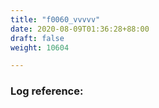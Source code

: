 ```yaml
---
title: "f0060_vvvvv"
date: 2020-08-09T01:36:28+88:00
draft: false
weight: 10604

---
```


### Log reference: <no value>

```
